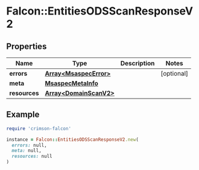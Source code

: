 # Falcon::EntitiesODSScanResponseV2

## Properties

| Name | Type | Description | Notes |
| ---- | ---- | ----------- | ----- |
| **errors** | [**Array&lt;MsaspecError&gt;**](MsaspecError.md) |  | [optional] |
| **meta** | [**MsaspecMetaInfo**](MsaspecMetaInfo.md) |  |  |
| **resources** | [**Array&lt;DomainScanV2&gt;**](DomainScanV2.md) |  |  |

## Example

```ruby
require 'crimson-falcon'

instance = Falcon::EntitiesODSScanResponseV2.new(
  errors: null,
  meta: null,
  resources: null
)
```

